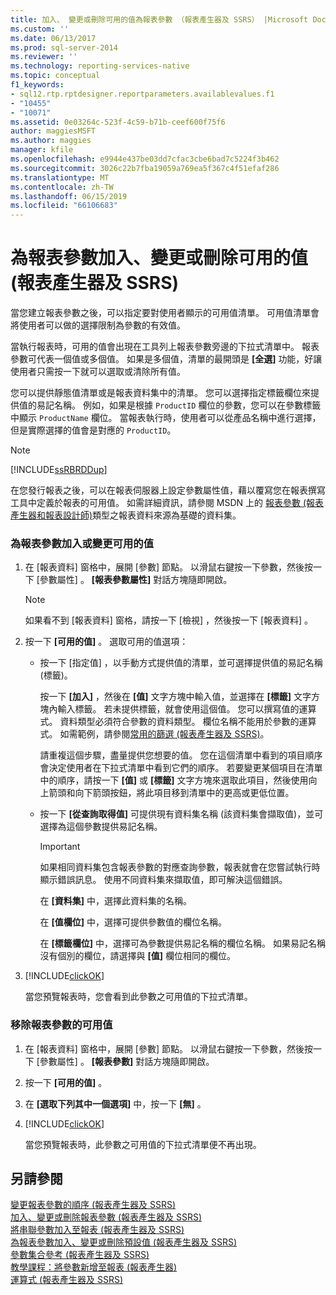 ```yaml
---
title: 加入、 變更或刪除可用的值為報表參數 （報表產生器及 SSRS） |Microsoft Docs
ms.custom: ''
ms.date: 06/13/2017
ms.prod: sql-server-2014
ms.reviewer: ''
ms.technology: reporting-services-native
ms.topic: conceptual
f1_keywords:
- sql12.rtp.rptdesigner.reportparameters.availablevalues.f1
- "10455"
- "10071"
ms.assetid: 0e03264c-523f-4c59-b71b-ceef600f75f6
author: maggiesMSFT
ms.author: maggies
manager: kfile
ms.openlocfilehash: e9944e437be03dd7cfac3cbe6bad7c5224f3b462
ms.sourcegitcommit: 3026c22b7fba19059a769ea5f367c4f51efaf286
ms.translationtype: MT
ms.contentlocale: zh-TW
ms.lasthandoff: 06/15/2019
ms.locfileid: "66106683"
---
```

# <a name="add-change-or-delete-available-values-for-a-report-parameter-report-builder-and-ssrs"></a>為報表參數加入、變更或刪除可用的值 (報表產生器及 SSRS)
  當您建立報表參數之後，可以指定要對使用者顯示的可用值清單。 可用值清單會將使用者可以做的選擇限制為參數的有效值。  
  
 當執行報表時，可用的值會出現在工具列上報表參數旁邊的下拉式清單中。 報表參數可代表一個值或多個值。 如果是多個值，清單的最開頭是 **[全選]** 功能，好讓使用者只需按一下就可以選取或清除所有值。  
  
 您可以提供靜態值清單或是報表資料集中的清單。 您可以選擇指定標籤欄位來提供值的易記名稱。 例如，如果是根據 `ProductID` 欄位的參數，您可以在參數標籤中顯示 `ProductName` 欄位。 當報表執行時，使用者可以從產品名稱中進行選擇，但是實際選擇的值會是對應的 `ProductID`。  
  
> [!NOTE]  
>  [!INCLUDE[ssRBRDDup](../../includes/ssrbrddup-md.md)]  
  
 在您發行報表之後，可以在報表伺服器上設定參數屬性值，藉以覆寫您在報表撰寫工具中定義於報表的可用值。 如需詳細資訊，請參閱 MSDN 上的 [報表參數 &#40;報表產生器和報表設計師&#41;](report-parameters-report-builder-and-report-designer.md)類型之報表資料來源為基礎的資料集。  
  
### <a name="to-add-or-change-the-available-values-for-a-report-parameter"></a>為報表參數加入或變更可用的值  
  
1.  在 [報表資料] 窗格中，展開 [參數] 節點。 以滑鼠右鍵按一下參數，然後按一下 [參數屬性]  。 **[報表參數屬性]** 對話方塊隨即開啟。  
  
    > [!NOTE]  
    >  如果看不到 [報表資料] 窗格，請按一下 [檢視]  ，然後按一下 [報表資料]  。  
  
2.  按一下 **[可用的值]** 。 選取可用的值選項：  
  
    -   按一下 [指定值]  ，以手動方式提供值的清單，並可選擇提供值的易記名稱 (標籤)。  
  
         按一下 **[加入]** ，然後在 **[值]** 文字方塊中輸入值，並選擇在 **[標籤]** 文字方塊內輸入標籤。 若未提供標籤，就會使用這個值。 您可以撰寫值的運算式。 資料類型必須符合參數的資料類型。 欄位名稱不能用於參數的運算式。 如需範例，請參閱[常用的篩選 &#40;報表產生器及 SSRS&#41;](commonly-used-filters-report-builder-and-ssrs.md)。  
  
         請重複這個步驟，盡量提供您想要的值。 您在這個清單中看到的項目順序會決定使用者在下拉式清單中看到它們的順序。 若要變更某個項目在清單中的順序，請按一下 **[值]** 或 **[標籤]** 文字方塊來選取此項目，然後使用向上箭頭和向下箭頭按鈕，將此項目移到清單中的更高或更低位置。  
  
    -   按一下 **[從查詢取得值]** 可提供現有資料集名稱 (該資料集會擷取值)，並可選擇為這個參數提供易記名稱。  
  
        > [!IMPORTANT]  
        >  如果相同資料集包含報表參數的對應查詢參數，報表就會在您嘗試執行時顯示錯誤訊息。 使用不同資料集來擷取值，即可解決這個錯誤。  
  
         在 **[資料集]** 中，選擇此資料集的名稱。  
  
         在 **[值欄位]** 中，選擇可提供參數值的欄位名稱。  
  
         在 **[標籤欄位]** 中，選擇可為參數提供易記名稱的欄位名稱。 如果易記名稱沒有個別的欄位，請選擇與 **[值]** 欄位相同的欄位。  
  
3.  [!INCLUDE[clickOK](../../includes/clickok-md.md)]  
  
     當您預覽報表時，您會看到此參數之可用值的下拉式清單。  
  
### <a name="to-remove-the-available-values-for-a-report-parameter"></a>移除報表參數的可用值  
  
1.  在 [報表資料] 窗格中，展開 [參數] 節點。 以滑鼠右鍵按一下參數，然後按一下 [參數屬性]  。 **[報表參數]** 對話方塊隨即開啟。  
  
2.  按一下 **[可用的值]** 。  
  
3.  在 **[選取下列其中一個選項]** 中，按一下 **[無]** 。  
  
4.  [!INCLUDE[clickOK](../../includes/clickok-md.md)]  
  
     當您預覽報表時，此參數之可用值的下拉式清單便不再出現。  
  
## <a name="see-also"></a>另請參閱  
 [變更報表參數的順序 &#40;報表產生器及 SSRS&#41;](change-the-order-of-a-report-parameter-report-builder-and-ssrs.md)   
 [加入、變更或刪除報表參數 &#40;報表產生器及 SSRS&#41;](add-change-or-delete-a-report-parameter-report-builder-and-ssrs.md)   
 [將串聯參數加入至報表 &#40;報表產生器及 SSRS&#41;](add-cascading-parameters-to-a-report-report-builder-and-ssrs.md)   
 [為報表參數加入、變更或刪除預設值 &#40;報表產生器及 SSRS&#41;](add-change-or-delete-default-values-for-a-report-parameter.md)   
 [參數集合參考 &#40;報表產生器及 SSRS&#41;](built-in-collections-parameters-collection-references-report-builder.md)   
 [教學課程：將參數新增至報表 &#40;報表產生器&#41;](../tutorial-add-a-parameter-to-your-report-report-builder.md)   
 [運算式 &#40;報表產生器及 SSRS&#41;](expressions-report-builder-and-ssrs.md)  
  
  
